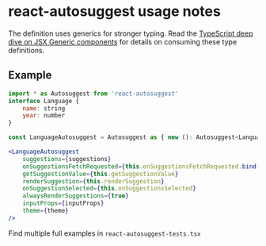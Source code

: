 # react-autosuggest usage notes

The definition uses generics for stronger typing. Read the [TypeScript deep dive on JSX Generic components](https://basarat.gitbooks.io/typescript/docs/jsx/tsx.html#react-jsx-tip-generic-components) for details on consuming these type definitions.

## Example 

```jsx
import * as Autosuggest from 'react-autosuggest'
interface Language {
    name: string
    year: number
}

const LanguageAutosuggest = Autosuggest as { new (): Autosuggest<Language> }

<LanguageAutosuggest
    suggestions={suggestions}
    onSuggestionsFetchRequested={this.onSuggestionsFetchRequested.bind(this)}
    getSuggestionValue={this.getSuggestionValue}
    renderSuggestion={this.renderSuggestion}
    onSuggestionSelected={this.onSuggestionsSelected}
    alwaysRenderSuggestions={true}
    inputProps={inputProps}
    theme={theme}
/>
```

Find multiple full examples in `react-autosuggest-tests.tsx`
